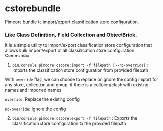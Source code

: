 # cstorebundle
Pimcore bundle to import/export classification store configuration.
### Like Class Definition, Field Collection and ObjectBrick, 
it is a simple utility to import/export classification store configuration that allows bulk import/export of all classification store configuration.
Commands:
1. `bin/console pimcore:cstore:import -f filepath [--no-override]` : Imports the classification store configuration from provided filepath

With `override` flag, we can choose to replace or ignore the config import for any store, collection and group, if there is a collision/clash with existing names and imported names

`override`: Replace the existing config

`no-override`: Ignore the config

2. `bin/console pimcore:cstore:export -f filepath` : Exports the classification store configuration to the provided filepath
